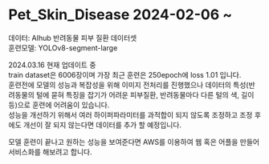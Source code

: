# Pet_Skin_Disease 2024-02-06 ~

데이터: AIhub 반려동물 피부 질환 데이터셋  
훈련모델: YOLOv8-segment-large  

2024.03.16 현재 업데이트 중  
train dataset은 6006장이며 가장 최근 훈련은 250epoch에 loss 1.01 입니다.  
훈련전에 모델의 성능과 복잡성을 위해 이미지 전처리를 진행했으나 데이터의 특성(반려동물의 털에 묻혀 특징을 잡기가 어려운 피부질환, 반려동물마다 다른 털의 색, 길이 등)으로 훈련에 어려움이 있습니다.  
성능을 개선하기 위해서 여러 하이퍼파라미터를 과적합이 되지 않도록 조정하고 조정 후에도 개선이 잘 되지 않는다면 데이터를 추가 할 예정입니다.  

모델 훈련이 끝나고 원하는 성능을 보여준다면 AWS를 이용하여 웹 혹은 어플을 만들어 서비스화를 해보려고 합니다.  
